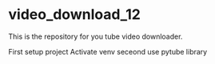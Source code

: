 # video_download_12
This is the repository for you tube video downloader.


First setup project 
Activate venv
seceond use pytube library

